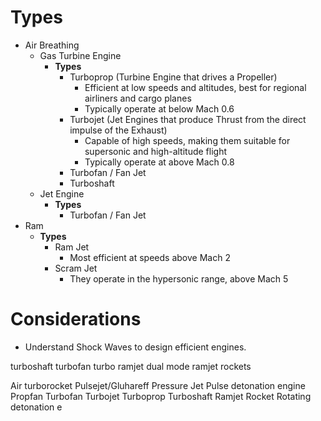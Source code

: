 # Types
- Air Breathing
	- Gas Turbine Engine
		- **Types**
			- Turboprop (Turbine Engine that drives a Propeller)
				- Efficient at low speeds and altitudes, best for regional airliners and cargo planes
				- Typically operate at below Mach 0.6
			- Turbojet (Jet Engines that produce Thrust from the direct impulse of the Exhaust)
				- Capable of high speeds, making them suitable for supersonic and high-altitude flight
				- Typically operate at above Mach 0.8
			- Turbofan / Fan Jet
			- Turboshaft
	- Jet Engine
		- **Types**
			- Turbofan / Fan Jet
- Ram
	- **Types**
		- Ram Jet
			- Most efficient at speeds above Mach 2
		- Scram Jet
			- They operate in the hypersonic range, above Mach 5

# Considerations
- Understand Shock Waves to design efficient engines.

turboshaft
turbofan
turbo ramjet
dual mode ramjet
rockets


Air turborocket
Pulsejet/Gluhareff Pressure Jet
Pulse detonation engine
Propfan
Turbofan
Turbojet
Turboprop
Turboshaft
Ramjet
Rocket
Rotating detonation e